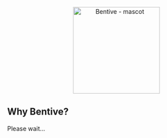 <p align='center'>
  <img src='https://github.com/diogoneves07/bentivejs/blob/main/assets/bentive-logo.png' height='200px' alt="Bentive - mascot"/>
</p>
<h2>Why Bentive?</h2>
<p>Please wait...</p>
